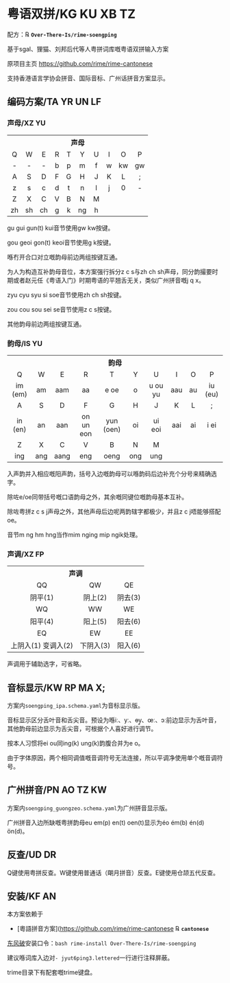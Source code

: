 # 粤语双拼/KG KU XB TZ

配方：℞ **`Over-There-Is/rime-soengping`**

基于sgal、狸猫、刘邦后代等人粤拼词库嘅粤语双拼输入方案

原项目主页 https://github.com/rime/rime-cantonese

支持香港语言学协会拼音、国际音标、广州话拼音方案显示。

## 编码方案/TA YR UN LF

### 声母/XZ YU

<table>
  <tr>
    <th colspan="10">声母</th>
  </tr>
  <tr align="center">
    <td>Q</td> <td>W</td> <td>E</td> <td>R</td> <td>T</td> <td>Y</td> <td>U</td> <td>I</td> <td>O</td> <td>P</td>
  </tr>
  <tr align="center">
    <td>-</td> <td>-</td> <td>-</td> <td>b</td> <td>p</td> <td>m</td> <td>f</td> <td>w</td> <td>kw</td> <td>gw</td>
  </tr>
  <tr align="center">
    <td>A</td> <td>S</td> <td>D</td> <td>F</td> <td>G</td> <td>H</td> <td>J</td> <td>K</td> <td>L</td> <td>;</td>
  </tr>
  <tr align="center">
    <td>z</td> <td>s</td> <td>c</td> <td>d</td> <td>t</td> <td>n</td> <td>l</td> <td>j</td> <td>0</td> <td>-</td>
  </tr>
  <tr align="center">
    <td>Z</td> <td>X</td> <td>C</td> <td>V</td> <td>B</td> <td>N</td> <td>M</td>
  </tr>
  <tr align="center">
    <td>zh</td> <td>sh</td> <td>ch</td> <td>g</td> <td>k</td> <td>ng</td> <td>h</td>
  </tr>
</table>

gu gui gun(t) kui音节使用gw kw按键。

gou geoi gon(t) keoi音节使用g k按键。

喺冇开合口对立嘅韵母前边两组按键互通。

为人为构造互补韵母音位，本方案强行拆分z c s与zh ch sh声母，同分韵撮要时期或者赵元任《粤语入门》时期粤语的平翘舌无关，类似广州拼音嘅j q x。

zyu cyu syu si soe音节使用zh ch sh按键。

zou cou sou sei se音节使用z c s按键。

其他韵母前边两组按键互通。

### 韵母/IS YU

<table>
  <tr>
    <th colspan="10">韵母</th>
  </tr>
  <tr align="center">
    <td>Q</td> <td>W</td> <td>E</td> <td>R</td> <td>T</td> <td>Y</td> <td>U</td> <td>I</td> <td>O</td> <td>P</td>
  </tr>
  <tr align="center">
    <td>im (em)</font></td> <td>am</td> <td>aam</td> <td>aa</td> <td>e oe</td>
    <td>o</td> <td>u ou yu</td> <td>aau</td> <td>au</td> <td>iu (eu)</td>
  </tr>
  <tr align="center">
    <td>A</td> <td>S</td> <td>D</td> <td>F</td> <td>G</td> <td>H</td> <td>J</td> <td>K</td> <td>L</td> <td>;</td>
  </tr>
  <tr align="center">
    <td>in (en)</td> <td>an</td> <td>aan</td> <td>on un eon</td> <td>yun (oen)</td>
    <td>oi</td> <td>ui eoi</td> <td>aai</td> <td>ai</td> <td>i ei</td>
  </tr>
  <tr align="center">
    <td>Z</td> <td>X</td> <td>C</td> <td>V</td> <td>B</td> <td>N</td> <td>M</td>
  </tr>
  <tr align="center">
    <td>ing</td> <td>ang</td> <td>aang</td> <td>eng</td> <td>oeng</td> <td>ong</td> <td>ung</td>
  </tr>
</table>

入声韵并入相应嘅阳声韵，括号入边嘅韵母可以喺韵码后边补充个分号来精确选字。

除咗e/oe同带括号嘅口语韵母之外，其余嘅同键位嘅韵母基本互补。

除咗粤拼z c s j声母之外，其他声母后边呢两韵辖字都极少，并且z c j唔能够搭配oe。

音节m ng hm hng当作mim nging mip ngik处理。

### 声调/XZ FP

<table>
  <tr>
    <th colspan="3">声调</th>
  </tr>
  <tr align="center">
    <td>QQ</td> <td>QW</td> <td>QE</td>
  </tr>
    <tr align="center">
    <td>阴平(1)</td> <td>阴上(2)</td> <td>阴去(3)</td>
  </tr>
  <tr align="center">
    <td>WQ</td> <td>WW</td> <td>WE</td>
  </tr>
  <tr align="center">
    <td>阳平(4)</td> <td>阳上(5)</td> <td>阳去(6)</td>
  </tr>
  <tr align="center">
    <td>EQ</td> <td>EW</td> <td>EE</td>
  </tr>
  <tr align="center">
    <td>上阴入(1) 变调入(2)</td> <td>下阴入(3)</td> <td>阳入(6)</td>
  </tr>
</table>

声调用于辅助选字，可省略。

## 音标显示/KW RP MA X;

方案内`soengping_ipa.schema.yaml`为音标显示版。

音标显示区分舌叶音和舌尖音。预设为喺iː、yː、ɵy̯、œː、ɔː前边显示为舌叶音，其他韵母前边显示为舌尖音，可根据个人喜好进行调节。

按本人习惯将ei ou同ing(k) ung(k)韵腹合并为e o。

由于字体原因，两个相同调值嘅音调符号无法连接，所以平调净使用单个嘅音调符号。

## 广州拼音/PN AO TZ KW

方案内`soengping_guongzeo.schema.yaml`为广州拼音显示版。

广州拼音入边所缺嘅粤拼韵母eu em(p) en(t) oen(t)显示为éo ém(b) én(d) ön(d)。

## 反查/UD DR

Q键使用粤拼反查。W键使用普通话（朙月拼音）反查。E键使用仓颉五代反查。

## 安装/KF AN

本方案依赖于

  - [粵語拼音方案](https://github.com/rime/rime-cantonese ℞ **`cantonese`**

[东风破](https://github.com/rime/plum)安装口令：`bash rime-install Over-There-Is/rime-soengping`

建议喺词库入边对`- jyut6ping3.lettered`一行进行注释屏蔽。

trime目录下有配套嘅trime键盘。
